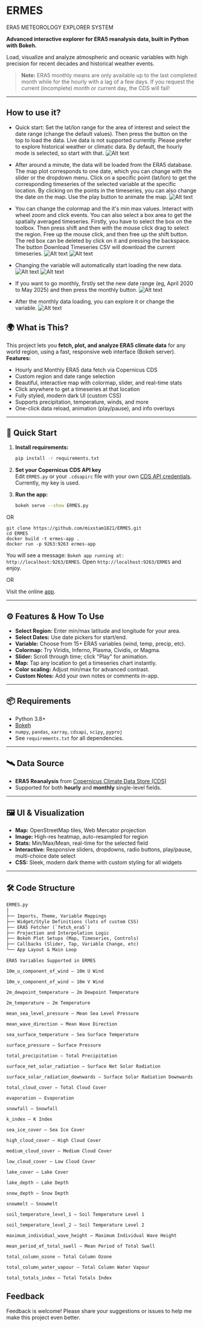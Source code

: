 # ERMES
ERA5 METEOROLOGY EXPLORER SYSTEM

**Advanced interactive explorer for ERA5 reanalysis data, built in Python with Bokeh.**

Load, visualize and analyze atmospheric and oceanic variables with high precision for recent decades and historical weather events.

> **Note:** ERA5 monthly means are only available up to the last completed month while for the hourly with a lag of a few days. If you request the current (incomplete) month or current day, the CDS will fail!


---
## How to use it?

- Quick start: Set the lat/lon range for the area of interest and select the date range (change the default values). Then press the button on the top to load the data. Live data is not supported currently. Please prefer to explore historical weather or climatic data. By default, the hourly mode is selected, so start with that.
  ![Alt text](assets/er1.gif)
  
- After around a minute, the data will be loaded from the ERA5 database. The map plot corresponds to one date, which you can change with the slider or the dropdown menu.
  Click on a specific point (lat/lon) to get the corresponding timeseries of the selected variable at the specific location. By clicking on the points in the timeseries, you can also change the date on the map. Use the play button to animate the map.
  ![Alt text](assets/er2.gif)
  
- You can change the colormap and the it's min max values. Interact with wheel zoom and click events. You can also select a box area to get the spatially averaged timeseries. Firstly, you have to select the box on the toolbox. Then press shift and then with the mouse click drag to select the region. Free up the mouse click, and then free up the shift button. The red box can be deleted by click on it and pressing the backspace. The button Download Timeseries CSV will download the current timeseries.
  ![Alt text](assets/er3.gif)
  ![Alt text](assets/er4.gif)
  
- Changing the variable will automatically start loading the new data.
  ![Alt text](assets/er5.gif)
  ![Alt text](assets/er6.gif)

- If you want to go monthly, firstly set the new date range (eg, April 2020 to May 2025) and then press the monthly button.
  ![Alt text](assets/er7.gif)

  
- After the monthly data loading, you can explore it or change the variable.
  ![Alt text](assets/er8.gif)


## 🌍 What is This?

This project lets you **fetch, plot, and analyze ERA5 climate data** for any world region, using a fast, responsive web interface (Bokeh server).  
**Features:**
- Hourly and Monthly ERA5 data fetch via Copernicus CDS
- Custom region and date range selection
- Beautiful, interactive map with colormap, slider, and real-time stats
- Click anywhere to get a timeseries at that location
- Fully styled, modern dark UI (custom CSS)
- Supports precipitation, temperature, winds, and more
- One-click data reload, animation (play/pause), and info overlays

---

## 🏁 Quick Start

1. **Install requirements:**
    ```bash
    pip install -r requirements.txt
    ```

2. **Set your Copernicus CDS API key**  
   Edit `ERMES.py` or your `.cdsapirc` file with your own [CDS API credentials](https://cds.climate.copernicus.eu/). Currently, my key is used.

3. **Run the app:**
    ```bash
    bokeh serve --show ERMES.py
    ```
OR

```
git clone https://github.com/mixstam1821/ERMES.git
cd ERMES
docker build -t ermes-app .
docker run -p 9263:9263 ermes-app
```
You will see a message: `Bokeh app running at: http://localhost:9263/ERMES`. Open `http://localhost:9263/ERMES` and enjoy.

OR

Visit the online [app](https://py.cafe/app/mixstam1821/ERMES%3A%20ERA5%20Meteorology%20Explorer%20System).

---

## ⚙️ Features & How To Use

- **Select Region:** Enter min/max latitude and longitude for your area.
- **Select Dates:** Use date pickers for start/end.
- **Variable:** Choose from 15+ ERA5 variables (wind, temp, precip, etc).
- **Colormap:** Try Viridis, Inferno, Plasma, Cividis, or Magma.
- **Slider:** Scroll through time; click "Play" for animation.
- **Map:** Tap any location to get a timeseries chart instantly.
- **Color scaling:** Adjust min/max for advanced contrast.
- **Custom Notes:** Add your own notes or comments in-app.

---

## 📦 Requirements

- Python 3.8+
- [Bokeh](https://bokeh.org/)
- `numpy`, `pandas`, `xarray`, `cdsapi`, `scipy`, `pyproj`
- See `requirements.txt` for all dependencies.

---

## 🛰️ Data Source

- **ERA5 Reanalysis** from [Copernicus Climate Data Store (CDS)](https://cds.climate.copernicus.eu/cdsapp#!/dataset/reanalysis-era5-single-levels)
- Supported for both **hourly** and **monthly** single-level fields.

---

## 🖼️ UI & Visualization

- **Map:** OpenStreetMap tiles, Web Mercator projection
- **Image:** High-res heatmap, auto-resampled for region
- **Stats:** Min/Max/Mean, real-time for the selected field
- **Interactive:** Responsive sliders, dropdowns, radio buttons, play/pause, multi-choice date select
- **CSS:** Sleek, modern dark theme with custom styling for all widgets

---

## 🛠️ Code Structure

```txt
ERMES.py
│
├── Imports, Theme, Variable Mappings
├── Widget/Style Definitions (lots of custom CSS)
├── ERA5 Fetcher (`fetch_era5`)
├── Projection and Interpolation Logic
├── Bokeh Plot Setups (Map, Timeseries, Controls)
├── Callbacks (Slider, Tap, Variable Change, etc)
└── App Layout & Main Loop
 ```
```
ERA5 Variables Supported in ERMES

10m_u_component_of_wind – 10m U Wind

10m_v_component_of_wind – 10m V Wind

2m_dewpoint_temperature – 2m Dewpoint Temperature

2m_temperature – 2m Temperature

mean_sea_level_pressure – Mean Sea Level Pressure

mean_wave_direction – Mean Wave Direction

sea_surface_temperature – Sea Surface Temperature

surface_pressure – Surface Pressure

total_precipitation – Total Precipitation

surface_net_solar_radiation – Surface Net Solar Radiation

surface_solar_radiation_downwards – Surface Solar Radiation Downwards

total_cloud_cover – Total Cloud Cover

evaporation – Evaporation

snowfall – Snowfall

k_index – K Index

sea_ice_cover – Sea Ice Cover

high_cloud_cover – High Cloud Cover

medium_cloud_cover – Medium Cloud Cover

low_cloud_cover – Low Cloud Cover

lake_cover – Lake Cover

lake_depth – Lake Depth

snow_depth – Snow Depth

snowmelt – Snowmelt

soil_temperature_level_1 – Soil Temperature Level 1

soil_temperature_level_2 – Soil Temperature Level 2

maximum_individual_wave_height – Maximum Individual Wave Height

mean_period_of_total_swell – Mean Period of Total Swell

total_column_ozone – Total Column Ozone

total_column_water_vapour – Total Column Water Vapour

total_totals_index – Total Totals Index
```

## Feedback
Feedback is welcome!
Please share your suggestions or issues to help me make this project even better.
